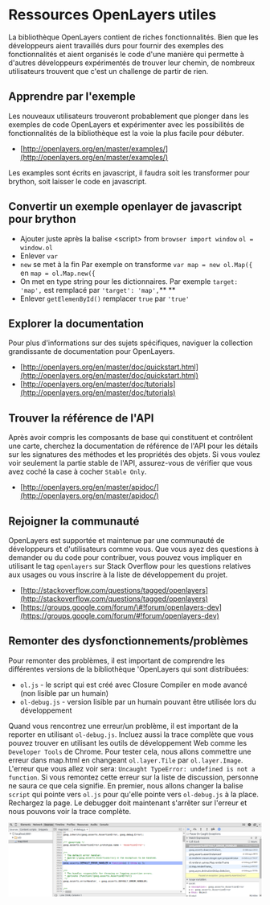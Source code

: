 # Ressources OpenLayers utiles

La bibliothèque OpenLayers contient de riches fonctionnalités. Bien que les développeurs aient travaillés durs pour fournir des exemples des fonctionnalités et aient organisés le code d'une manière qui permette à d'autres développeurs expérimentés de trouver leur chemin, de nombreux utilisateurs trouvent que c'est un challenge de partir de rien.

## Apprendre par l'exemple

Les nouveaux utilisateurs trouveront probablement que plonger dans les exemples de code OpenLayers et expérimenter avec les possibilités de fonctionnalités de la bibliothèque est la voie la plus facile pour débuter.

* [http://openlayers.org/en/master/examples/](http://openlayers.org/en/master/examples/)

Les examples sont écrits en javascript,  il faudra soit les transformer pour brython, soit laisser le code en javascript.

## Convertir  un exemple openlayer de javascript pour brython

* Ajouter juste après la balise &lt;script&gt; from 
  `browser import window`
  `ol = window.ol`
* Enlever `var`
* `new` se met à la fin
  Par exemple on transforme `var map = new ol.Map({` en  `map = ol.Map.new({`  
* On met en type  string  pour les dictionnaires.
  Par exemple  `target: 'map',`  est remplacé par   `'target': 'map',`** **
* Enlever  `getElemenById()` remplacer  `true`  par  `'true'`

## Explorer la documentation

Pour plus d'informations sur des sujets spécifiques, naviguer la collection grandissante de documentation pour OpenLayers.

* [http://openlayers.org/en/master/doc/quickstart.html](http://openlayers.org/en/master/doc/quickstart.html)
* [http://openlayers.org/en/master/doc/tutorials](http://openlayers.org/en/master/doc/tutorials)

## Trouver la référence de l'API

Après avoir compris les composants de base qui constituent et contrôlent une carte, cherchez la documentation de référence de l'API pour les détails sur les signatures des méthodes et les propriétés des objets. Si vous voulez voir seulement la partie stable de l'API, assurez-vous de vérifier que vous avez coché la case à cocher `Stable Only`.

* [http://openlayers.org/en/master/apidoc/](http://openlayers.org/en/master/apidoc/)

## Rejoigner la communauté

OpenLayers est supportée et maintenue par une communauté de développeurs et d'utilisateurs comme vous. Que vous ayez des questions à demander ou du code pour contribuer, vous pouvez vous impliquer en utilisant le tag `openlayers` sur Stack Overflow pour les questions relatives aux usages ou vous inscrire à la liste de développement du projet.

* [http://stackoverflow.com/questions/tagged/openlayers](http://stackoverflow.com/questions/tagged/openlayers)
* [https://groups.google.com/forum/\#!forum/openlayers-dev](https://groups.google.com/forum/#!forum/openlayers-dev)

## Remonter des dysfonctionnements/problèmes

Pour remonter des problèmes, il est important de comprendre les différentes versions de la bibliothèque 'OpenLayers qui sont distribuées:

* `ol.js` - le script qui est créé avec Closure Compiler en mode avancé \(non lisible par un humain\)
* `ol-debug.js` - version lisible par un humain pouvant être utilisée lors du développement

Quand vous rencontrez une erreur/un problème, il est important de la reporter en utilisant `ol-debug.js`. Incluez aussi la trace complète que vous pouvez trouver en utilisant les outils de développement Web comme les `Developer Tools` de Chrome. Pour tester cela, nous allons commettre une erreur dans map.html en changeant `ol.layer.Tile` par `ol.layer.Image`. L'erreur que vous allez voir sera: `Uncaught TypeError: undefined is not a function`. Si vous remontez cette erreur sur la liste de discussion, personne ne saura ce que cela signifie. En premier, nous allons changer la balise `script` qui pointe vers `ol.js` pour qu'elle pointe vers `ol-debug.js` à la place. Rechargez la page. Le debugger doit maintenant s'arrêter sur l'erreur et nous pouvons voir la trace complète.

![A un point d&apos;arrêt dans le debugger](debugger.png)

